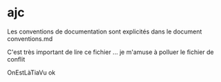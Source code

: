 # ajc
Les conventions de documentation sont explicités dans le document conventions.md

C'est très important de lire ce fichier ...
je m'amuse à polluer le fichier de conflit

OnEstLàTiaVu
ok




